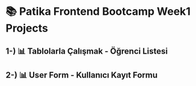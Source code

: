 # 📚 Patika Frontend Bootcamp Week1 Projects

## 1-) 📊 Tablolarla Çalışmak - Öğrenci Listesi

## 2-) 📊 User Form - Kullanıcı Kayıt Formu

